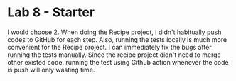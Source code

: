 # Lab 8 - Starter
I would choose 2. When doing the Recipe project, I didn't habitually push codes to GitHub for each step. Also, running the tests locally is much more convenient for the Recipe project. I can immediately fix the bugs after running the tests manually. Since the recipe project didn't need to merge other existed code, running the test using Github action whenever the code is push will only wasting time.